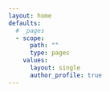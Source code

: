 ```yaml
---
layout: home
defaults:
  # _pages
  - scope:
      path: ""
      type: pages
    values:
      layout: single
      author_profile: true
---
```

